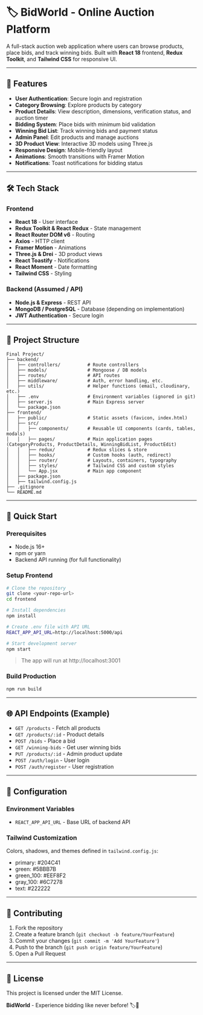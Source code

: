 # 🏷️ **BidWorld - Online Auction Platform**

A full-stack auction web application where users can browse products, place bids, and track winning bids. Built with **React 18** frontend, **Redux Toolkit**, and **Tailwind CSS** for responsive UI.

---

## 🚀 **Features**

- **User Authentication**: Secure login and registration
- **Category Browsing**: Explore products by category
- **Product Details**: View description, dimensions, verification status, and auction timer
- **Bidding System**: Place bids with minimum bid validation
- **Winning Bid List**: Track winning bids and payment status
- **Admin Panel**: Edit products and manage auctions
- **3D Product View**: Interactive 3D models using Three.js
- **Responsive Design**: Mobile-friendly layout
- **Animations**: Smooth transitions with Framer Motion
- **Notifications**: Toast notifications for bidding status

---

## 🛠️ **Tech Stack**

### **Frontend**

- **React 18** - User interface
- **Redux Toolkit & React Redux** - State management
- **React Router DOM v6** - Routing
- **Axios** - HTTP client
- **Framer Motion** - Animations
- **Three.js & Drei** - 3D product views
- **React Toastify** - Notifications
- **React Moment** - Date formatting
- **Tailwind CSS** - Styling

### **Backend (Assumed / API)**

- **Node.js & Express** - REST API
- **MongoDB / PostgreSQL** - Database (depending on implementation)
- **JWT Authentication** - Secure login

---

## 📁 **Project Structure**

```
Final Project/
├── backend/
│   ├── controllers/          # Route controllers
│   ├── models/               # Mongoose / DB models
│   ├── routes/               # API routes
│   ├── middleware/           # Auth, error handling, etc.
│   ├── utils/                # Helper functions (email, cloudinary, etc.)
│   ├── .env                  # Environment variables (ignored in git)
│   ├── server.js             # Main Express server
│   └── package.json
├── frontend/
│   ├── public/               # Static assets (favicon, index.html)
│   ├── src/
│   │   ├── components/       # Reusable UI components (cards, tables, modals)
│   │   ├── pages/            # Main application pages (CategoryProducts, ProductDetails, WinningBidList, ProductEdit)
│   │   ├── redux/            # Redux slices & store
│   │   ├── hooks/            # Custom hooks (auth, redirect)
│   │   ├── router/           # Layouts, containers, typography
│   │   ├── styles/           # Tailwind CSS and custom styles
│   │   └── App.jsx           # Main app component
│   ├── package.json
│   ├── tailwind.config.js
├── .gitignore
└── README.md
```

---

## 🚀 **Quick Start**

### **Prerequisites**

- Node.js 16+
- npm or yarn
- Backend API running (for full functionality)

### **Setup Frontend**

```bash
# Clone the repository
git clone <your-repo-url>
cd frontend

# Install dependencies
npm install

# Create .env file with API URL
REACT_APP_API_URL=http://localhost:5000/api

# Start development server
npm start
```

> The app will run at http://localhost:3001

### **Build Production**

```bash
npm run build
```

---

## 🌐 **API Endpoints (Example)**

- `GET /products` - Fetch all products
- `GET /products/:id` - Product details
- `POST /bids` - Place a bid
- `GET /winning-bids` - Get user winning bids
- `PUT /products/:id` - Admin product update
- `POST /auth/login` - User login
- `POST /auth/register` - User registration

---

## 🔧 **Configuration**

### **Environment Variables**

- `REACT_APP_API_URL` - Base URL of backend API

### **Tailwind Customization**

Colors, shadows, and themes defined in `tailwind.config.js`:

- primary: #204C41  
- green: #5BBB7B  
- green_100: #EEF8F2  
- gray_100: #6C7278  
- text: #222222  

---

## 🤝 **Contributing**

1. Fork the repository  
2. Create a feature branch (`git checkout -b feature/YourFeature`)  
3. Commit your changes (`git commit -m 'Add YourFeature'`)  
4. Push to the branch (`git push origin feature/YourFeature`)  
5. Open a Pull Request  

---

## 📝 **License**

This project is licensed under the MIT License.  

**BidWorld** - Experience bidding like never before! 🏷️💸
